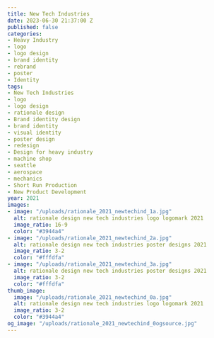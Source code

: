 ```yaml
---
title: New Tech Industries
date: 2023-06-30 21:37:00 Z
published: false
categories:
- Heavy Industry
- logo
- logo design
- brand identity
- rebrand
- poster
- Identity
tags:
- New Tech Industries
- logo
- logo design
- rationale design
- Brand identity design
- brand identity
- visual identity
- poster design
- redesign
- Design for heavy industry
- machine shop
- seattle
- aerospace
- mechanics
- Short Run Production
- New Product Development
year: 2021
images:
- image: "/uploads/rationale_2021_newtechind_1a.jpg"
  alt: rationale design new tech industries logo logomark 2021
  image_ratio: 16-9
  color: "#3944a4"
- image: "/uploads/rationale_2021_newtechind_2a.jpg"
  alt: rationale design new tech industries poster designs 2021
  image_ratio: 3-2
  color: "#fffdfa"
- image: "/uploads/rationale_2021_newtechind_3a.jpg"
  alt: rationale design new tech industries poster designs 2021
  image_ratio: 3-2
  color: "#fffdfa"
thumb_image:
  image: "/uploads/rationale_2021_newtechind_0a.jpg"
  alt: rationale design new tech industries logo logomark 2021
  image_ratio: 3-2
  color: "#3944a4"
og_image: "/uploads/rationale_2021_newtechind_0ogsource.jpg"
---
```


